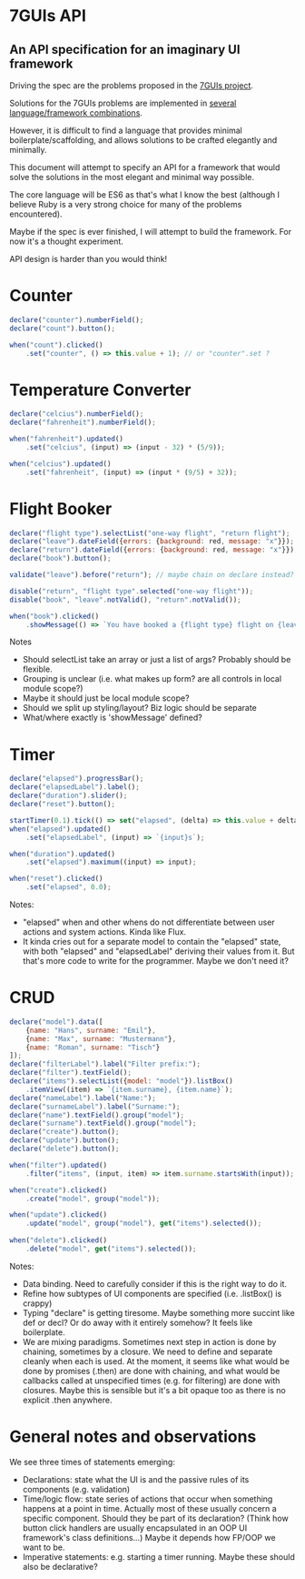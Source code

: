# 7GUIs API

## An API specification for an imaginary UI framework

Driving the spec are the problems proposed in the [7GUIs project](https://github.com/eugenkiss/7guis/wiki).

Solutions for the 7GUIs problems are implemented in [several language/framework combinations](https://github.com/eugenkiss/7guis).

However, it is difficult to find a language that provides minimal boilerplate/scaffolding, and allows solutions to be crafted elegantly and minimally.

This document will attempt to specify an API for a framework that would solve the solutions in the most elegant and minimal way possible.

The core language will be ES6 as that's what I know the best (although I believe Ruby is a very strong choice for many of the problems encountered).

Maybe if the spec is ever finished, I will attempt to build the framework. For now it's a thought experiment.

API design is harder than you would think!

# Counter

```javascript
declare("counter").numberField();
declare("count").button();

when("count").clicked()
	.set("counter", () => this.value + 1); // or "counter".set ?
```

# Temperature Converter

```javascript
declare("celcius").numberField();
declare("fahrenheit").numberField();

when("fahrenheit").updated()
	.set("celcius", (input) => (input - 32) * (5/9));

when("celcius").updated()
	.set("fahrenheit", (input) => (input * (9/5) + 32));
```

# Flight Booker

```javascript
declare("flight type").selectList("one-way flight", "return flight");
declare("leave").dateField({errors: {background: red, message: "x"}});
declare("return").dateField({errors: {background: red, message: "x"}});
declare("book").button();

validate("leave").before("return"); // maybe chain on declare instead?

disable("return", "flight type".selected("one-way flight"));
disable("book", "leave".notValid(), "return".notValid());

when("book").clicked()
	.showMessage(() => `You have booked a {flight type} flight on {leave}`); // TODO: if return also show 'and {return}'
```

Notes
* Should selectList take an array or just a list of args? Probably should be flexible.
* Grouping is unclear (i.e. what makes up form? are all controls in local module scope?)
* Maybe it should just be local module scope?
* Should we split up styling/layout? Biz logic should be separate
* What/where exactly is 'showMessage' defined?


# Timer

```javascript
declare("elapsed").progressBar();
declare("elapsedLabel").label();
declare("duration").slider();
declare("reset").button();

startTimer(0.1).tick(() => set("elapsed", (delta) => this.value + delta)); // implies timer passes delta as input.
when("elapsed").updated()
	.set("elapsedLabel", (input) => `{input}s`);

when("duration").updated()
	.set("elapsed").maximum((input) => input);

when("reset").clicked()
	.set("elapsed", 0.0);
```

Notes:
* "elapsed" when and other whens do not differentiate between user actions and system actions. Kinda like Flux.
* It kinda cries out for a separate model to contain the "elapsed" state, with both "elapsed" and "elapsedLabel" deriving their values from it. But that's more code to write for the programmer. Maybe we don't need it?


# CRUD

```javascript
declare("model").data([
	{name: "Hans", surname: "Emil"},
	{name: "Max", surname: "Mustermann"},
	{name: "Roman", surname: "Tisch"}
]);
declare("filterLabel").label("Filter prefix:");
declare("filter").textField();
declare("items").selectList({model: "model"}).listBox()
	.itemView((item) => `{item.surname}, {item.name}`);
declare("nameLabel").label("Name:");
declare("surnameLabel").label("Surname:");
declare("name").textField().group("model");
declare("surname").textField().group("model");
declare("create").button();
declare("update").button();
declare("delete").button();

when("filter").updated()
	.filter("items", (input, item) => item.surname.startsWith(input)); // very tricky. How does function pass input from filter with item from items? API strangeness. It's very concise and quite readable, though.

when("create").clicked()
	.create("model", group("model"));

when("update").clicked()
	.update("model", group("model"), get("items").selected());
	
when("delete").clicked()
	.delete("model", get("items").selected());
```

Notes:
* Data binding. Need to carefully consider if this is the right way to do it.
* Refine how subtypes of UI components are specified (i.e. .listBox() is crappy)
* Typing "declare" is getting tiresome. Maybe something more succint like def or decl? Or do away with it entirely somehow? It feels like boilerplate.
* We are mixing paradigms. Sometimes next step in action is done by chaining, sometimes by a closure. We need to define and separate cleanly when each is used. At the moment, it seems like what would be done by promises (.then) are done with chaining, and what would be callbacks called at unspecified times (e.g. for filtering) are done with closures. Maybe this is sensible but it's a bit opaque too as there is no explicit .then anywhere.

# General notes and observations

We see three times of statements emerging:
* Declarations: state what the UI is and the passive rules of its components (e.g. validation)
* Time/logic flow: state series of actions that occur when something happens at a point in time. Actually most of these usually concern a specific component. Should they be part of its declaration? (Think how button click handlers are usually encapsulated in an OOP UI framework's class definitions...) Maybe it depends how FP/OOP we want to be.
* Imperative statements: e.g. starting a timer running. Maybe these should also be declarative?
